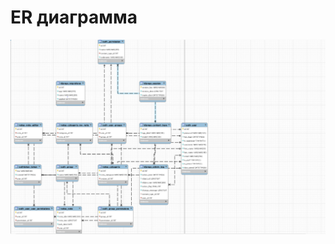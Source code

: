 # ER диаграмма
![Alt-текст](https://github.com/Python-Course-Project/Py_Cursach/blob/api/screenshotsER/ER.PNG)